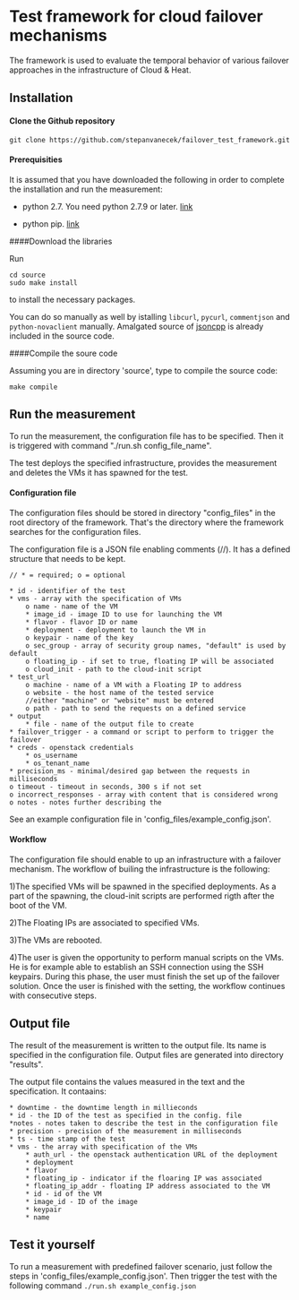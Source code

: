 Test framework for cloud failover mechanisms
============================================

The framework is used to evaluate the temporal behavior of various failover approaches in the infrastructure of Cloud & Heat.

Installation
------------

#### Clone the Github repository

``` {.sourceCode .bash}
git clone https://github.com/stepanvanecek/failover_test_framework.git
``` 

#### Prerequisities

It is assumed that you have downloaded the following in order to complete the installation and run the measurement:

- python 2.7. You need python 2.7.9 or later. [link](https://www.python.org/downloads/)

- python pip. [link](https://pypi.python.org/pypi/pip)

####Download the libraries

Run

``` {.sourceCode .bash}
cd source
sudo make install
``` 

to install the necessary packages.

You can do so manually as well by istalling `libcurl`, `pycurl`, `commentjson` and `python-novaclient` manually. Amalgated source of [jsoncpp](http://jsoncpp.sourceforge.net/) is already included in the source code.

####Compile the soure code

Assuming you are in directory 'source', type to compile the source code:

``` {.sourceCode .bash}
make compile
``` 

Run the measurement
-------------------

To run the measurement, the configuration file has to be specified. Then it is triggered with command "./run.sh config_file_name".

The test deploys the specified infrastructure, provides the measurement and deletes the VMs it has spawned for the test.


#### Configuration file

The configuration files should be stored in directory "config_files" in the root directory of the framework. That's the directory where the framework searches for the configuration files.

The configuration file is a JSON file enabling comments (//). It has a defined structure that needs to be kept.

~~~
// * = required; o = optional

* id - identifier of the test
* vms - array with the specification of VMs
	o name - name of the VM
	* image_id - image ID to use for launching the VM
	* flavor - flavor ID or name
	* deployment - deployment to launch the VM in
	o keypair - name of the key
	o sec_group - array of security group names, "default" is used by default
	o floating_ip - if set to true, floating IP will be associated
	o cloud_init - path to the cloud-init script
* test_url
	o machine - name of a VM with a Floating IP to address
	o website - the host name of the tested service
	//either "machine" or "website" must be entered
	o path - path to send the requests on a defined service
* output
	* file - name of the output file to create
* failover_trigger - a command or script to perform to trigger the failover
* creds - openstack credentials
	* os_username
	* os_tenant_name
* precision_ms - minimal/desired gap between the requests in milliseconds
o timeout - timeout in seconds, 300 s if not set
o incorrect_responses - array with content that is considered wrong
o notes - notes further describing the
~~~

See an example configuration file in 'config_files/example_config.json'.

#### Workflow

The configuration file should enable to up an infrastructure with a failover mechanism. The workflow of builing the infrastructure is the following:

1)The specified VMs will be spawned in the specified deployments. As a part of the spawning, the cloud-init scripts are performed rigth after the boot of the VM.

2)The Floating IPs are associated to specified VMs.

3)The VMs are rebooted.

4)The user is given the opportunity to perform manual scripts on the VMs. He is for example able to establish an SSH connection using the SSH keypairs. During this phase, the user must finish the set up of the failover solution. Once the user is finished with the setting, the workflow continues with consecutive steps.


Output file
-----------

 The result of the measurement is written to the output file. Its name is specified in the configuration file. Output files are generated into directory "results".

 The output file contains the values measured in the text and the specification. It contaains:

~~~
* downtime - the downtime length in millieconds
* id - the ID of the test as specified in the config. file
*notes - notes taken to describe the test in the configuration file
* precision - precision of the measurement in milliseconds
* ts - time stamp of the test
* vms - the array with specification of the VMs
 	* auth_url - the openstack authentication URL of the deployment
 	* deployment
 	* flavor
 	* floating_ip - indicator if the floaring IP was associated
 	* floating_ip_addr - floating IP address associated to the VM
 	* id - id of the VM
 	* image_id - ID of the image
 	* keypair
 	* name
~~~


Test it yourself
----------------

To run a measurement with predefined failover scenario, just follow the steps in 'config_files/example_config.json'. Then trigger the test with the following command `./run.sh example_config.json`
